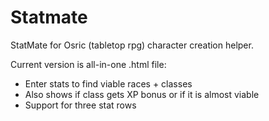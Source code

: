 # Statmate
StatMate for Osric (tabletop rpg) character creation helper.

Current version is all-in-one .html file:
* Enter stats to find viable races + classes
* Also shows if class gets XP bonus or if it is almost viable
* Support for three stat rows
